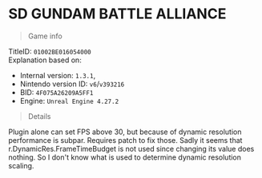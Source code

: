 # SD GUNDAM BATTLE ALLIANCE

> Game info

TitleID: `01002BE016054000`<br>
Explanation based on:
- Internal version: `1.3.1`, 
- Nintendo version ID: `v6`/`v393216`
- BID: `4F075A26209A5FF1`
- Engine: `Unreal Engine 4.27.2`

> Details

Plugin alone can set FPS above 30, but because of dynamic resolution performance is subpar. Requires patch to fix those.
Sadly it seems that r.DynamicRes.FrameTimeBudget is not used since changing its value does nothing. So I don't know what is used to determine dynamic resolution scaling.